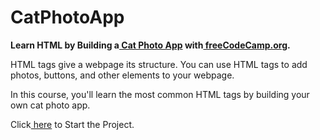 # CatPhotoApp

<strong>Learn HTML by Building a<a href="https://teoptl.github.io/CatPhotoApp"> Cat Photo App</a> with<a href="https://freecodecamp.org"> freeCodeCamp.org</a>.</strong>

HTML tags give a webpage its structure. You can use HTML tags to add photos, buttons, and other elements to your webpage.

In this course, you'll learn the most common HTML tags by building your own cat photo app.

Click<a href="https://www.freecodecamp.org/learn/2022/responsive-web-design/learn-html-by-building-a-cat-photo-app/step-1"> here</a> to Start the Project.
